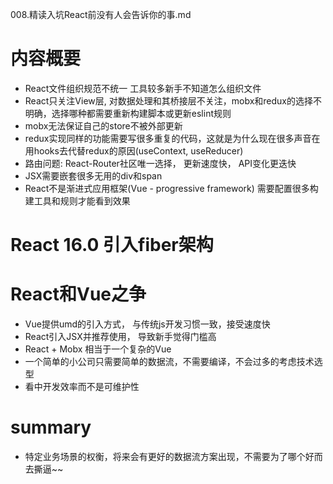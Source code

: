 008.精读入坑React前没有人会告诉你的事.md

# 内容概要

- React文件组织规范不统一 工具较多新手不知道怎么组织文件
- React只关注View层, 对数据处理和其桥接层不关注，mobx和redux的选择不明确，选择哪种都需要重新构建脚本或更新eslint规则
- mobx无法保证自己的store不被外部更新
- redux实现同样的功能需要写很多重复的代码，这就是为什么现在很多声音在用hooks去代替redux的原因(useContext, useReducer)
- 路由问题: React-Router社区唯一选择， 更新速度快， API变化更迭快
- JSX需要嵌套很多无用的div和span
- React不是渐进式应用框架(Vue - progressive framework) 需要配置很多构建工具和规则才能看到效果

# React 16.0 引入fiber架构

# React和Vue之争

- Vue提供umd的引入方式， 与传统js开发习惯一致，接受速度快
- React引入JSX并推荐使用， 导致新手觉得门槛高
- React + Mobx 相当于一个复杂的Vue
- 一个简单的小公司只需要简单的数据流，不需要编译，不会过多的考虑技术选型
- 看中开发效率而不是可维护性

# summary 

- 特定业务场景的权衡，将来会有更好的数据流方案出现，不需要为了哪个好而去撕逼~~
